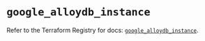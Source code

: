 # `google_alloydb_instance`

Refer to the Terraform Registry for docs: [`google_alloydb_instance`](https://registry.terraform.io/providers/hashicorp/google/6.9.0/docs/resources/alloydb_instance).
